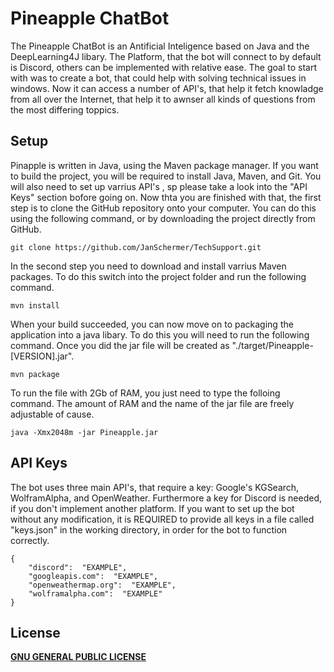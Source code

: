 # Pineapple ChatBot
The Pineapple ChatBot is an Antificial Inteligence based on Java and the DeepLearning4J libary. The Platform, that the bot will connect to by default is Discord, others can be implemented with relative ease. The goal to start with was to create a bot, that could help with solving technical issues in windows. Now it can access a number of API's, that help it fetch knowladge from all over the Internet, that help it to awnser all kinds of questions from the most differing toppics.

## Setup
Pinapple is written in Java, using the Maven package manager. If you want to build the project, you will be required to install Java, Maven, and Git. You will also need to set up varrius API's , sp please take a look into the "API Keys" section bofore going on. Now thta you are finished with that, the first step is to clone the GitHub repository onto your computer. You can do this using the following command, or by downloading the project directly from GitHub.

    git clone https://github.com/JanSchermer/TechSupport.git
   
In the second step you need to download and install varrius Maven packages. To do this switch into the project folder and run the following command.

    mvn install

When your build succeeded, you can now move on to packaging the application into a java libary. To do this you will need to run the following command. Once you did the jar file will be created as "./target/Pineapple-[VERSION].jar".

    mvn package

To run the file with 2Gb of RAM, you just need to type the folloing command. The amount of RAM and the name of the jar file are freely adjustable of cause.

    java -Xmx2048m -jar Pineapple.jar


## API Keys
The bot uses three main API's, that require a key: Google's KGSearch, WolframAlpha, and OpenWeather. Furthermore a key for Discord is needed, if you don't implement another platform.  If you want to set up the bot without any modification, it is REQUIRED to provide all keys in a file called "keys.json" in the working directory, in order for the bot to function correctly.

    {
    	"discord":  "EXAMPLE",
    	"googleapis.com":  "EXAMPLE",
    	"openweathermap.org":  "EXAMPLE",
    	"wolframalpha.com":  "EXAMPLE"
    }

## License
**[GNU GENERAL PUBLIC LICENSE](https://en.wikipedia.org/wiki/GNU_General_Public_License)**